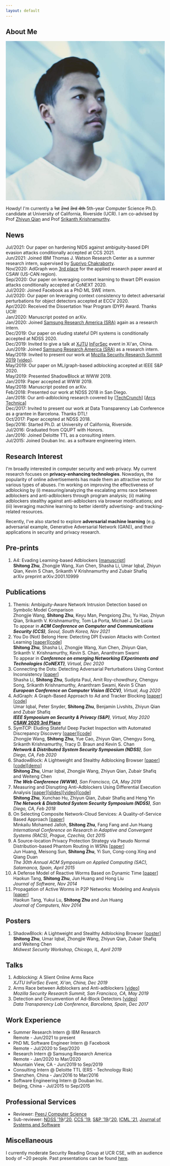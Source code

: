 ```yaml
---
layout: default
---
```


## About Me

<img class="profile-picture" src="profile.jpeg">

Howdy! I'm currently a <s>1st</s> <s>2nd</s> <s>3rd</s> <s>4th</s> 5th-year Computer Science Ph.D. candidate at University of California, Riverside (UCR). I am co-advised by Prof [Zhiyun Qian](https://www.cs.ucr.edu/~zhiyunq/) and Prof [‪Srikanth Krishnamurthy‬](https://www.cs.ucr.edu/~krish/).

## News
Jul/2021: Our paper on hardening NIDS against ambiguity-based DPI evasion attacks conditionally accepted at CCS 2021.  
Jun/2021: Joined IBM Thomas J. Watson Research Center as a summer research intern, supervised by [Supriyo Chakraborty](https://researcher.watson.ibm.com/researcher/view.php?person=us-supriyo).  
Nov/2020: AdGraph won [3rd place](https://43f60238-2232-4612-9aac-81bc9da2dd4e.filesusr.com/ugd/acbc49_b50121f704e8410e86555a8af0928e8b.pdf) for the applied research paper award at CSAW (US-CAN region).  
Sep/2020: Our paper on leveraging context learning to thwart DPI evasion attacks conditionally accepted at CoNEXT 2020.  
Jul/2020: Joined Facebook as a PhD ML SWE intern.  
Jul/2020: Our paper on leveraging context consistency to detect adversarial perturbations for object detectors accepted at ECCV 2020.  
Apr/2020: Received the Dissertation Year Program (DYP) Award. Thanks UCR!  
Jan/2020: Manuscript posted on arXiv.  
Jan/2020: Joined [Samsung Research America (SRA)](https://www.sra.samsung.com/) again as a research intern.  
Dec/2019: Our paper on eluding stateful DPI systems is conditionally accepted at NDSS 2020.  
Dec/2019: Invited to give a talk at [XJTU](http://men.xjtu.edu.cn/) [InForSec](https://www.inforsec.org/wp/) event in Xi'an, China.  
Jun/2019: Joined [Samsung Research America (SRA)](https://www.sra.samsung.com/) as a research intern.  
May/2019: Invited to present our work at [Mozilla Security Research Summit 2019](https://events.mozilla.org/moz2019securityresearchsummit) [[video](https://www.youtube.com/watch?v=NDGw-3vyx_M)].  
May/2019: Our paper on ML/graph-based adblocking accepted at IEEE S&P 2020.  
May/2019: Presented ShadowBlock at WWW 2019.  
Jan/2019: Paper accepted at WWW 2019.  
May/2018: Manuscript posted on arXiv.  
Feb/2018: Presented our work at NDSS 2018 in San Diego.  
Jan/2018: Our anti-adblocking research covered by [[TechCrunch](https://techcrunch.com/2017/12/27/thousands-of-major-sites-are-taking-silent-anti-ad-blocking-measures/)] [[Arcs Technica](https://arstechnica.com/science/2018/01/academic-researchers-fire-latest-shots-in-ad-blocking-arms-race/)]  
Dec/2017: Invited to present our work at Data Transparency Lab Conference as a grantee in Barcelona. Thanks DTL!  
Oct/2017: Paper accepted at NDSS 2018.  
Sep/2016: Started Ph.D. at University of California, Riverside.  
Jul/2016: Graduated from CQUPT with Honors.  
Jan/2016: Joined Deloitte TTL as a consulting intern.  
Jul/2015: Joined Douban Inc. as a software engineering intern.  

## Research Interest

I'm broadly interested in computer security and web privacy. 
My current research focuses on **privacy-enhancing technologies**.
Nowadays, the popularity of online advertisements has made them an attractive vector for various types of abuses. 
I'm working on improving the effectiveness of adblocking by (i) measuring/analyzing the escalating arms race between adblockers and anti-adblockers through program analysis; (ii) making adblockers stealthy against anti-adblockers via browser modifications; and (iii) leveraging machine learning to better identify advertising- and tracking-related resources.

Recently, I've also started to explore **adversarial machine learning** (e.g. adversarial example, Generative Adversarial Network (GAN)), and their applications in security and privacy research. 

## Pre-prints
1. A4: Evading Learning-based Adblockers [[manuscript](https://arxiv.org/abs/2001.10999)]  
**Shitong Zhu**, Zhongjie Wang, Xun Chen, Shasha Li, Umar Iqbal, Zhiyun Qian, Kevin S Chan, Srikanth V Krishnamurthy and Zubair Shafiq  
arXiv preprint arXiv:2001.10999  

## Publications

1. Themis: Ambiguity-Aware Network Intrusion Detection based on Symbolic Model Comparison  
Zhongjie Wang, **Shitong Zhu**, Keyu Man, Pengxiong Zhu, Yu Hao, Zhiyun Qian, Srikanth V. Krishnamurthy, Tom La Porta, Michael J. De Lucia  
To appear in ***ACM Conference on Computer and Communications Security (CCS)**, Seoul, South Korea, Nov 2021*
2. You Do (Not) Belong Here: Detecting DPI Evasion Attacks with Context Learning [[paper](pdfs/conext20_clap.pdf)][[code](https://github.com/seclab-ucr/CLAP)]  
**Shitong Zhu**, Shasha Li, Zhongjie Wang, Xun Chen, Zhiyun Qian, Srikanth V. Krishnamurthy, Kevin S. Chan, Ananthram Swami  
To appear in ***Conference on emerging Networking EXperiments and Technologies (CoNEXT)**, Virtual, Dec 2020*
3. Connecting the Dots: Detecting Adversarial Perturbations Using Context Inconsistency [[paper](pdfs/eccv20_sceme.pdf)]  
Shasha Li, **Shitong Zhu**, Sudipta Paul, Amit Roy-chowdhury, Chengyu Song, Srikanth Krishnamurthy, Ananthram Swami, Kevin S Chan  
***European Conference on Computer Vision (ECCV)**, Virtual, Aug 2020*
4. AdGraph: A Graph-Based Approach to Ad and Tracker Blocking [[paper](pdfs/oakland20_adgraph.pdf)][[code](https://uiowa-irl.github.io/AdGraph/)]  
Umar Iqbal, Peter Snyder, **Shitong Zhu**, Benjamin Livshits, Zhiyun Qian and Zubair Shafiq  
***IEEE Symposium on Security & Privacy (S&P)**, Virtual, May 2020*  
[**CSAW 2020 3rd Place**](https://43f60238-2232-4612-9aac-81bc9da2dd4e.filesusr.com/ugd/acbc49_b50121f704e8410e86555a8af0928e8b.pdf)
5. SymTCP: Eluding Stateful Deep Packet Inspection with Automated Discrepancy Discovery [[paper](pdfs/ndss20_symtcp.pdf)][[code](https://github.com/seclab-ucr/sym-tcp)]  
Zhongjie Wang, **Shitong Zhu**, Yue Cao, Zhiyun Qian, Chengyu Song, Srikanth Krishnamurthy, Tracy D. Braun and Kevin S. Chan  
***Network & Distributed System Security Symposium (NDSS)**, San Diego, CA, Feb 2020*
6. ShadowBlock: A Lightweight and Stealthy Adblocking Browser [[paper](pdfs/www19_shadowblock.pdf)][[code](https://github.com/seclab-ucr/ShadowBlock)][[demo](https://www.youtube.com/watch?v=RLC90MU8Xdg)]  
**Shitong Zhu**, Umar Iqbal, Zhongjie Wang, Zhiyun Qian, Zubair Shafiq and Weiteng Chen  
***The Web Conference (WWW)**, San Francisco, CA, May 2019*
7. Measuring and Disrupting Anti-Adblockers Using Differential Execution Analysis [[paper](pdfs/ndss18_anti_adblock.pdf)][[slides](pdfs/ndss18_anti_adblock_slides.pdf)][[video](https://www.youtube.com/watch?v=HWFXKXXd-AY)][[code](https://github.com/shitongzhu/Anti-anti-adblocker)]  
**Shitong Zhu**, Xunchao Hu, Zhiyun Qian, Zubair Shafiq and Heng Yin  
***The Network & Distributed System Security Symposium (NDSS)**, San Diego, CA, Feb 2018*
8. On Selecting Composite Network-Cloud Services: A Quality-of-Service Based Approach [[paper](pdfs/racs15_composite_qos.pdf)]  
Minkailu Mohamed Jalloh, **Shitong Zhu**, Fang Fang and Jun Huang  
*International Conference on Research in Adaptive and Convergent Systems (RACS), Prague, Czechia, Oct 2015*
9. A Source-location Privacy Protection Strategy via Pseudo Normal Distribution-based Phantom Routing in WSNs [[paper](pdfs/sac15_phatom_routing.pdf)]  
Jun Huang, Meisong Sun, **Shitong Zhu**, Yi Sun, Cong-cong Xing and Qiang Duan  
*The 30th Annual ACM Symposium on Applied Computing (SAC), Salamanca, Spain, April 2015*
10. A Defense Model of Reactive Worms Based on Dynamic Time [[paper](pdfs/jsw14_reactive_worms.pdf)]  
Haokun Tang, **Shitong Zhu**, Jun Huang and Hong Liu  
*Journal of Software, Nov 2014*
11. Propagation of Active Worms in P2P Networks: Modeling and Analysis [[paper](pdfs/jcp14_active_worms.pdf)]  
Haokun Tang, Yukui Lu, **Shitong Zhu** and Jun Huang  
*Journal of Computers, Nov 2014*

## Posters
1. ShadowBlock: A Lightweight and Stealthy Adblocking Browser [[poster](pdfs/midwest19_shadowblock.pdf)]  
**Shitong Zhu**, Umar Iqbal, Zhongjie Wang, Zhiyun Qian, Zubair Shafiq and Weiteng Chen  
*Midwest Security Workshop, Chicago, IL, April 2019*

## Talks
1. Adblocking: A Slient Online Arms Race  
*XJTU InForSec Event, Xi'an, China, Dec 2019*  
1. Arms Race between Adblockers and Anti-adblockers [[video](https://www.youtube.com/watch?v=NDGw-3vyx_M)]  
*Mozilla Security Research Summit, San Francisco, CA, May 2019*  
2. Detection and Circumvention of Ad-Block Detectors [[video](https://www.youtube.com/watch?v=c4n8EGb27Gc)]  
*Data Transparency Lab Conference, Barcelona, Spain, Dec 2017*

## Work Experience

* Summer Research Intern @ IBM Research  
Remote - Jun/2021 to present
* PhD ML Software Engineer Intern @ Facebook  
Remote - Jul/2020 to Sep/2020
* Research Intern @ Samsung Research America  
Remote - Jan/2020 to Mar/2020  
Mountain View, CA - Jun/2019 to Sep/2019
* Consulting Intern @ Deloitte TTL (ERS - Technology Risk)  
Shenzhen, China - Jan/2016 to Mar/2016
* Software Engineering Intern @ Douban Inc.  
Beijing, China - Jul/2015 to Sep/2015

## Professional Services
- Reviewer: [PeerJ Computer Science](https://peerj.com/computer-science/)  
- Sub-reviewer: [NDSS '19](https://www.ndss-symposium.org/ndss2019/)/['20](https://www.ndss-symposium.org/ndss2020/), [CCS '19](https://www.sigsac.org/ccs/CCS2019/), [S&P '19](https://www.ieee-security.org/TC/SP2019/)/['20](https://www.ieee-security.org/TC/SP2020/), [ICML '21](https://icml.cc/), [Journal of Systems and Software](https://www.journals.elsevier.com/journal-of-systems-and-software)  

## Miscellaneous
I currently moderate Security Reading Group at UCR CSE, with an audience body of ~20 people. Past presentations can be found [here](https://docs.google.com/spreadsheets/d/1FJanYoWV1WlVXMVTg4hJ_O-wyZcOxGsCcAYAAHKOhIY/edit?usp=sharing).
